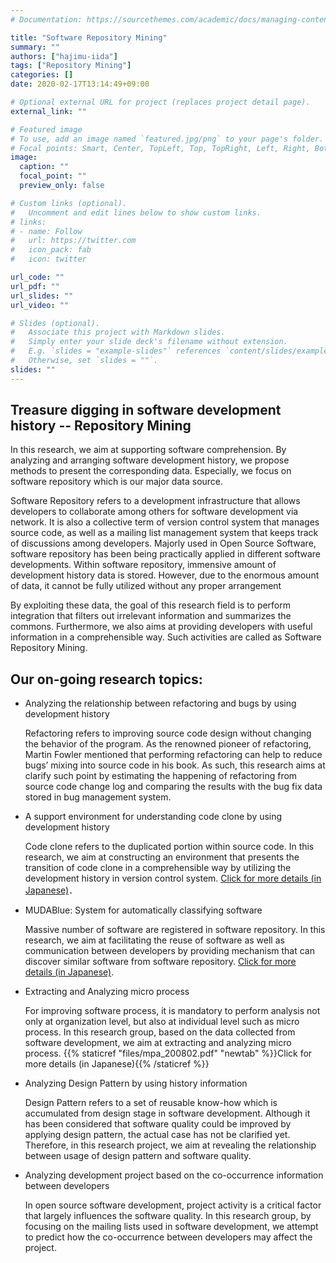 ```yaml
---
# Documentation: https://sourcethemes.com/academic/docs/managing-content/

title: "Software Repository Mining"
summary: ""
authors: ["hajimu-iida"]
tags: ["Repository Mining"]
categories: []
date: 2020-02-17T13:14:49+09:00

# Optional external URL for project (replaces project detail page).
external_link: ""

# Featured image
# To use, add an image named `featured.jpg/png` to your page's folder.
# Focal points: Smart, Center, TopLeft, Top, TopRight, Left, Right, BottomLeft, Bottom, BottomRight.
image:
  caption: ""
  focal_point: ""
  preview_only: false

# Custom links (optional).
#   Uncomment and edit lines below to show custom links.
# links:
# - name: Follow
#   url: https://twitter.com
#   icon_pack: fab
#   icon: twitter

url_code: ""
url_pdf: ""
url_slides: ""
url_video: ""

# Slides (optional).
#   Associate this project with Markdown slides.
#   Simply enter your slide deck's filename without extension.
#   E.g. `slides = "example-slides"` references `content/slides/example-slides.md`.
#   Otherwise, set `slides = ""`.
slides: ""
---
```


## Treasure digging in software development history -- Repository Mining

In this research, we aim at supporting software comprehension. By analyzing
and arranging software development history, we propose methods to present the
corresponding data. Especially, we focus on software repository which is our
major data source.

Software Repository refers to a development infrastructure that allows
developers to collaborate among others for software development via network.
It is also a collective term of version control system that manages source
code, as well as a mailing list management system that keeps track of
discussions among developers. Majorly used in Open Source Software, software
repository has been being practically applied in different software
developments. Within software repository, immensive amount of development
history data is stored. However, due to the enormous amount of data, it cannot
be fully utilized without any proper arrangement

By exploiting these data, the goal of this research field is to perform
integration that filters out irrelevant information and summarizes the
commons. Furthermore, we also aims at providing developers with useful
information in a comprehensible way. Such activities are called as Software
Repository Mining.

## Our on-going research topics:

- Analyzing the relationship between refactoring and bugs by using development history

  Refactoring refers to improving source code design without changing the
  behavior of the program. As the renowned pioneer of refactoring, Martin
  Fowler mentioned that performing refactoring can help to reduce bugs’ mixing
  into source code in his book. As such, this research aims at clarify such
  point by estimating the happening of refactoring from source code change log
  and comparing the results with the bug fix data stored in bug management
  system.
- A support environment for understanding code clone by using development history

  Code clone refers to the duplicated portion within source code. In this
  research, we aim at constructing an environment that presents the transition
  of code clone in a comprehensible way by utilizing the development
  history in version control system. [Click for more details (in
  Japanese)](/project/code-clone-history)．
- MUDABlue: System for automatically classifying software

  Massive number of software are registered in software repository. In this
  research, we aim at facilitating the reuse of software as well as
  communication between developers by providing mechanism that can discover
  similar software from software repository. [Click for more details (in
  Japanese)](/project/muda-blue).
- Extracting and Analyzing micro process

  For improving software process, it is mandatory to perform analysis not only
  at organization level, but also at individual level such as micro process.
  In this research group, based on the data collected from software
  development, we aim at extracting and analyzing micro process. {{% staticref
  "files/mpa_200802.pdf" "newtab" %}}Click for more details (in Japanese){{%
  /staticref %}}
- Analyzing Design Pattern by using history information

  Design Pattern refers to a set of reusable know-how which is accumulated
  from design stage in software development. Although it has been considered
  that software quality could be improved by applying design pattern, the
  actual case has not be clarified yet. Therefore, in this research project,
  we aim at revealing the relationship between usage of design pattern and
  software quality.
- Analyzing development project based on the co-occurrence information between developers

  In open source software development, project activity is a critical factor
  that largely influences the software quality. In this research group, by
  focusing on the mailing lists used in software development, we attempt to
  predict how the co-occurrence between developers may affect the project.
